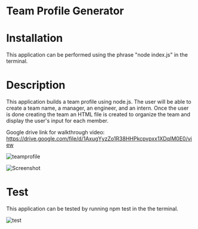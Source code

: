 # Team Profile Generator

# Installation

This application can be performed using the phrase "node index.js" in the terminal. 



# Description

This application builds a team profile using node.js. The user will be able to create a team name, a manager, an engineer, and an intern.  Once the user is done creating the team an HTML file is created to organize the team and display the user's input for each member. 

Google drive link for walkthrough video: https://drive.google.com/file/d/1AxugYyzZo1R38HHPkcpvpxx1XDqIM0E0/view

![teamprofile](https://user-images.githubusercontent.com/87045456/136132367-01796396-3da6-4398-8862-b34649ef1b65.gif)



![Screenshot](https://user-images.githubusercontent.com/87045456/136132411-423ce636-b47c-409d-9b7d-3ac075168270.jpg)



# Test

This application can be tested by running npm test in the the terminal.  


![test](https://user-images.githubusercontent.com/87045456/136134070-c4e9d87a-5efe-459f-b5a6-ee59e1b0b59e.jpg)
